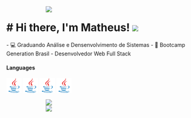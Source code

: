 
  <img align="right" width="400px" src="https://github.com/MatheusSCaetano/MatheusSCaetano/blob/main/blackpanther.gif">


<p align="left">
  <h1>
# Hi there, I'm Matheus! <img src="https://raw.githubusercontent.com/MartinHeinz/MartinHeinz/master/wave.gif" width="30px">
</h1>
- 💻 Graduando Análise e Densenvolvimento de Sistemas
- 🚀 Bootcamp Generation Brasil - Desenvolvedor Web Full Stack 

<p>
 <h4></b>Languages</b></h4>
<code><img width="40px" src="https://github.com/devicons/devicon/blob/master/icons/java/java-original.svg"/></code>
<code><img width="40px" src="https://github.com/devicons/devicon/blob/master/icons/java/java-original.svg"/></code> 
<code><img width="40px" src="https://github.com/devicons/devicon/blob/master/icons/java/java-original.svg"/></code> 
<code><img width="40px" src="https://github.com/devicons/devicon/blob/master/icons/java/java-original.svg"/></code>
</p>

</p>

<p>
  <img align="right" width="400px" src="https://github-readme-stats.vercel.app/api/top-langs/?username=MatheusSCaetano&hide=html,css&layout=compact&theme=vision-friendly-dark" />

</p>

  <img align="right" width="400px" src="https://github-readme-stats.vercel.app/api?username=MatheusSCaetano&show_icons=true,css&layout=compact&theme=vision-friendly-dark" />

